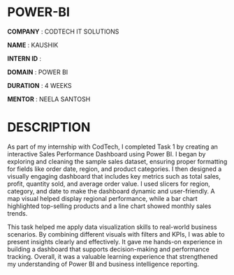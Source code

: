 # POWER-BI

**COMPANY** : CODTECH IT SOLUTIONS

**NAME** : KAUSHIK

**INTERN ID** : 

**DOMAIN** : POWER BI

**DURATION** : 4 WEEKS

**MENTOR** : NEELA SANTOSH

# DESCRIPTION 
  As part of my internship with CodTech, I completed Task 1 by creating an interactive Sales Performance Dashboard using Power BI. I began by exploring and cleaning the sample sales dataset, ensuring proper formatting for fields like order date, region, and product categories. I then designed a visually engaging dashboard that includes key metrics such as total sales, profit, quantity sold, and average order value. I used slicers for region, category, and date to make the dashboard dynamic and user-friendly. A map visual helped display regional performance, while a bar chart highlighted top-selling products and a line chart showed monthly sales trends.

This task helped me apply data visualization skills to real-world business scenarios. By combining different visuals with filters and KPIs, I was able to present insights clearly and effectively. It gave me hands-on experience in building a dashboard that supports decision-making and performance tracking. Overall, it was a valuable learning experience that strengthened my understanding of Power BI and business intelligence reporting.
